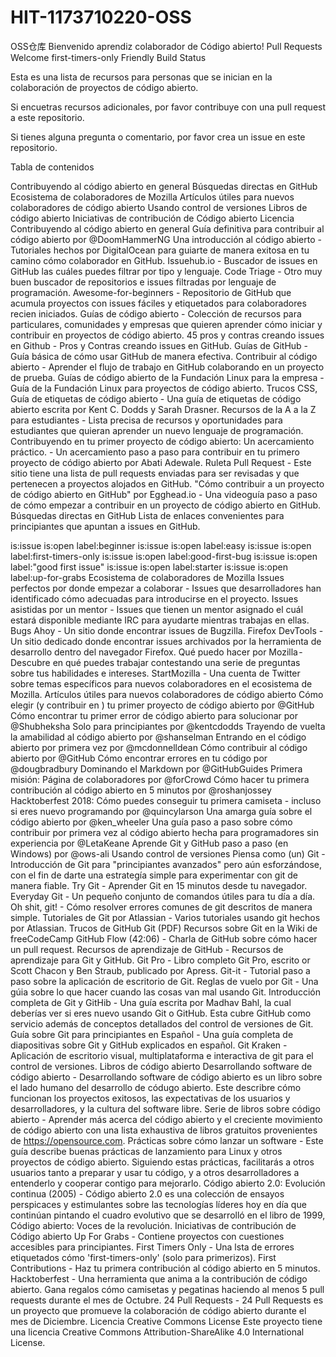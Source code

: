 # HIT-1173710220-OSS
OSS仓库
Bienvenido aprendiz colaborador de Código abierto!
Pull Requests Welcome first-timers-only Friendly Build Status

Esta es una lista de recursos para personas que se inician en la colaboración de proyectos de código abierto.

Si encuetras recursos adicionales, por favor contribuye con una pull request a este repositorio.

Si tienes alguna pregunta o comentario, por favor crea un issue en este repositorio.

Tabla de contenidos

Contribuyendo al código abierto en general
Búsquedas directas en GitHub
Ecosistema de colaboradores de Mozilla
Artículos útiles para nuevos colaboradores de código abierto
Usando control de versiones
Libros de código abierto
Iniciativas de contribución de Código abierto
Licencia
Contribuyendo al código abierto en general
Guía definitiva para contribuir al código abierto por @DoomHammerNG
Una introducción al código abierto - Tutoriales hechos por DigitalOcean para guiarte de manera exitosa en tu camino cómo colaborador en GitHub.
Issuehub.io - Buscador de issues en GitHub las cuáles puedes filtrar por tipo y lenguaje.
Code Triage - Otro muy buen buscador de repositorios e issues filtradas por lenguaje de programación.
Awesome-for-beginners - Repositorio de GitHub que acumula proyectos con issues fáciles y etiquetados para colaboradores recien iniciados.
Guías de código abierto - Colección de recursos para particulares, comunidades y empresas que quieren aprender cómo iniciar y contribuir en proyectos de código abierto.
45 pros y contras creando issues en Github - Pros y Contras creando issues en GitHub.
Guías de GitHub - Guía básica de cómo usar GitHub de manera efectiva.
Contribuir al código abierto - Aprender el flujo de trabajo en GitHub colaborando en un proyecto de prueba.
Guías de código abierto de la Fundación Linux para la empresa - Guía de la Fundación Linux para proyectos de código abierto.
Trucos CSS, Guía de etiquetas de código abierto - Una guía de etiquetas de código abierto escrita por Kent C. Dodds y Sarah Drasner.
Recursos de la A a la Z para estudiantes - Lista precisa de recursos y oportunidades para estudiantes que quieran aprender un nuevo lenguaje de programación.
Contribuyendo en tu primer proyecto de código abierto: Un acercamiento práctico. - Un acercamiento paso a paso para contribuir en tu primero proyecto de código abierto por Abati Adewale.
Ruleta Pull Request - Este sitio tiene una lista de pull requests enviadas para ser revisadas y que pertenecen a proyectos alojados en GitHub.
"Cómo contribuir a un proyecto de código abierto en GitHub" por Egghead.io - Una videoguía paso a paso de cómo empezar a contribuir en un proyecto de código abierto en GitHub.
Búsquedas directas en GitHub
Lista de enlaces convenientes para principiantes que apuntan a issues en GitHub.

is:issue is:open label:beginner
is:issue is:open label:easy
is:issue is:open label:first-timers-only
is:issue is:open label:good-first-bug
is:issue is:open label:"good first issue"
is:issue is:open label:starter
is:issue is:open label:up-for-grabs
Ecosistema de colaboradores de Mozilla
Issues perfectos por donde empezar a colaborar - Issues que desarrolladores han identificado cómo adecuadas para introducirse en el proyecto.
Issues asistidas por un mentor - Issues que tienen un mentor asignado el cuál estará disponible mediante IRC para ayudarte mientras trabajas en ellas.
Bugs Ahoy - Un sitio donde encontrar issues de Bugzilla.
Firefox DevTools - Un sitio dedicado donde encontrar issues archivados por la herramienta de desarrollo dentro del navegador Firefox.
Qué puedo hacer por Mozilla - Descubre en qué puedes trabajar contestando una serie de preguntas sobre tus habilidades e intereses.
StartMozilla - Una cuenta de Twitter sobre temas específicos para nuevos colaboradores en el ecosistema de Mozilla.
Artículos útiles para nuevos colaboradores de código abierto
Cómo elegir (y contribuir en ) tu primer proyecto de código abierto por @GitHub
Cómo encontrar tu primer error de código abierto para solucionar por @Shubheksha
Solo para principiantes por @kentcdodds
Trayendo de vuelta la amabilidad al código abierto por @shanselman
Entrando en el código abierto por primera vez por @mcdonnelldean
Cómo contribuir al código abierto por @GitHub
Cómo encontrar errores en tu código por @dougbradbury
Dominando el Markdown por @GitHubGuides
Primera misión: Página de colaboradores por @forCrowd
Cómo hacer tu primera contribución al código abierto en 5 minutos por @roshanjossey
Hacktoberfest 2018: Cómo puedes conseguir tu primera camiseta - incluso si eres nuevo programando por @quincylarson
Una amarga guía sobre el código abierto por @ken_wheeler
Una guía paso a paso sobre cómo contribuir por primera vez al código abierto hecha para programadores sin experiencia por @LetaKeane
Aprende Git y GitHub paso a paso (en Windows) por @ows-ali
Usando control de versiones
Piensa como (un) Git - Introducción de Git para "principiantes avanzados" pero aún esforzándose, con el fin de darte una estrategía simple para experimentar con git de manera fiable.
Try Git - Aprender Git en 15 minutos desde tu navegador.
Everyday Git - Un pequeño conjunto de comandos útiles para tu día a día.
Oh shit, git! - Cómo resolver errores comunes de git descritos de manera simple.
Tutoriales de Git por Atlassian - Varios tutoriales usando git hechos por Atlassian.
Trucos de GitHub Git (PDF)
Recursos sobre Git en la Wiki de freeCodeCamp
GitHub Flow (42:06) - Charla de GitHub sobre cómo hacer un pull request.
Recursos de aprendizaje de GitHub - Recursos de aprendizaje para Git y GitHub.
Git Pro - Libro completo Git Pro, escrito or Scott Chacon y Ben Straub, publicado por Apress.
Git-it - Tutorial paso a paso sobre la aplicación de escritorio de Git.
Reglas de vuelo por Git - Una gúia sobre lo que hacer cuando las cosas van mal usando Git.
Introducción completa de Git y GitHib - Una guía escrita por Madhav Bahl, la cual deberías ver si eres nuevo usando Git o GitHub. Esta cubre GitHub como servicio además de conceptos detallados del control de versiones de Git.
Guía sobre Git para principiantes en Español - Una guía completa de diapositivas sobre Git y GitHub explicados en español.
Git Kraken - Aplicación de escritorio visual, multiplataforma e interactiva de git para el control de versiones.
Libros de código abierto
Desarrollando software de código abierto - Desarrollando software de código abierto es un libro sobre el lado humano del desarrollo de códugo abierto. Este describre cómo funcionan los proyectos exitosos, las expectativas de los usuarios y desarrolladores, y la cultura del software libre.
Serie de libros sobre código abierto - Aprender más acerca del código abierto y el creciente movimiento de código abierto con una lista exhaustiva de libros gratuitos provenientes de https://opensource.com.
Prácticas sobre cómo lanzar un software - Este guía describe buenas prácticas de lanzamiento para Linux y otros proyectos de código abierto. Siguiendo estas prácticas, facilitarás a otros usuarios tanto a preparar y usar tu código, y a otros desarrolladores a entenderlo y cooperar contigo para mejorarlo.
Código abierto 2.0: Evolución continua (2005) - Código abierto 2.0 es una colección de ensayos perspicaces y estimulantes sobre las tecnologías líderes hoy en día que continúan pintando el cuadro evolutivo que se desarrolló en el libro de 1999, Código abierto: Voces de la revolución.
Iniciativas de contribución de Código abierto
Up For Grabs - Contiene proyectos con cuestiones accesibles para principiantes.
First Timers Only - Una lsta de errores etiquetados cómo 'first-timers-only' (solo para primerizos).
First Contributions - Haz tu primera contribución al código abierto en 5 minutos.
Hacktoberfest - Una herramienta que anima a la contribución de código abierto. Gana regalos cómo camisetas y pegatinas haciendo al menos 5 pull requests durante el mes de Octubre.
24 Pull Requests - 24 Pull Requests es un proyecto que promueve la colaboración de código abierto durante el mes de Diciembre.
Licencia
Creative Commons License
Este proyecto tiene una licencia Creative Commons Attribution-ShareAlike 4.0 International License.
